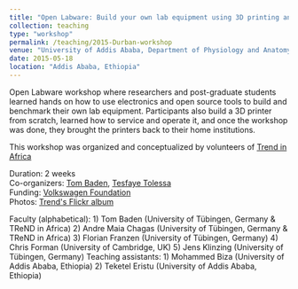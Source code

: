 ```yaml
---
title: "Open Labware: Build your own lab equipment using 3D printing and basic electronics – a 2 week intensive workshop"
collection: teaching
type: "workshop"
permalink: /teaching/2015-Durban-workshop
venue: "University of Addis Ababa, Department of Physiology and Anatomy"
date: 2015-05-18
location: "Addis Ababa, Ethiopia"
---
```



  Open Labware workshop where researchers and post-graduate students learned hands on how to use electronics and open source tools to build and benchmark their own lab equipment. Participants also build a 3D printer from scratch, learned how to service and operate it, and once the workshop was done, they brought the printers back to their home institutions.

  This workshop was organized and conceptualized by volunteers of [Trend in Africa](www.tredninafrica.org)


Duration: 2 weeks  
Co-organizers: [Tom Baden](www.badenlab.org), [Tesfaye Tolessa](https://www.researchgate.net/profile/Tesfaye_Tolessa)  
Funding: [Volkswagen Foundation](https://www.volkswagenstiftung.de/en)  
Photos:
[Trend's Flickr album](https://www.flickr.com/photos/trendinafrica/albums/72157653109908571)

Faculty (alphabetical):
    1) Tom Baden (University of Tübingen, Germany & TReND in Africa)
    2) Andre Maia Chagas (University of Tübingen, Germany & TReND in Africa)
    3) Florian Franzen (University of Tübingen, Germany)
    4) Chris Forman (University of Cambridge, UK)
    5) Jens Klinzing (University of Tübingen, Germany)
Teaching assistants:
    1) Mohammed Biza (University of Addis Ababa, Ethiopia)
    2) Teketel Eristu (University of Addis Ababa, Ethiopia)
